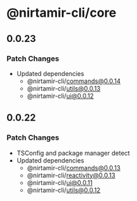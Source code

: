 # @nirtamir-cli/core

## 0.0.23

### Patch Changes

- Updated dependencies
  - @nirtamir-cli/commands@0.0.14
  - @nirtamir-cli/utils@0.0.13
  - @nirtamir-cli/ui@0.0.12

## 0.0.22

### Patch Changes

- TSConfig and package manager detect
- Updated dependencies
  - @nirtamir-cli/commands@0.0.13
  - @nirtamir-cli/reactivity@0.0.13
  - @nirtamir-cli/ui@0.0.11
  - @nirtamir-cli/utils@0.0.12
